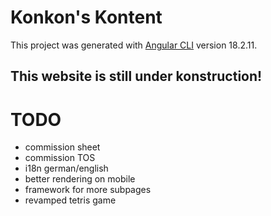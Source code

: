 # Konkon's Kontent

This project was generated with [Angular CLI](https://github.com/angular/angular-cli) version 18.2.11.

## This website is still under konstruction!

# TODO

* commission sheet
* commission TOS
* i18n german/english
* better rendering on mobile
* framework for more subpages
* revamped tetris game
